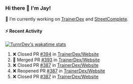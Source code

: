 ### Hi there 👋 I'm Jay!

🔭 I’m currently working on [TrainerDex](https://www.github.com/TrainerDex) and [StreetComplete](https://github.com/streetcomplete/StreetComplete).

#### :zap: Recent Activity

[![TurnrDev's wakatime stats](https://github-readme-stats.vercel.app/api/wakatime?username=TurnrDev)](https://wakatime.com/@TurnrDev)
<br>
<!--START_SECTION:activity-->
1. ❌ Closed PR [#394](https://github.com/TrainerDex/Website/pull/394) in [TrainerDex/Website](https://github.com/TrainerDex/Website)
2. 🎉 Merged PR [#393](https://github.com/TrainerDex/Website/pull/393) in [TrainerDex/Website](https://github.com/TrainerDex/Website)
3. ❌ Closed PR [#387](https://github.com/TrainerDex/Website/pull/387) in [TrainerDex/Website](https://github.com/TrainerDex/Website)
4. ❌ Reopened PR [#387](https://github.com/TrainerDex/Website/pull/387) in [TrainerDex/Website](https://github.com/TrainerDex/Website)
5. ❌ Closed PR [#387](https://github.com/TrainerDex/Website/pull/387) in [TrainerDex/Website](https://github.com/TrainerDex/Website)
<!--END_SECTION:activity-->
